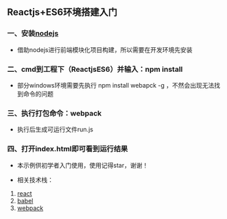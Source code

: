 ## Reactjs+ES6环境搭建入门

### 一、安装[nodejs](https://nodejs.org/en/ "Title")

* 借助nodejs进行前端模块化项目构建，所以需要在开发环境先安装

### 二、cmd到工程下（ReactjsES6）并输入：npm install

* 部分windows环境需要先执行 npm install webapck -g ，不然会出现无法找到命令的问题

### 三、执行打包命令：webpack

* 执行后生成可运行文件run.js

### 四、打开index.html即可看到运行结果

* 本示例供初学者入门使用，使用记得star，谢谢！

* 相关技术栈：

1. [react](https://facebook.github.io/react/ "Title")
2. [babel](http://babeljs.io/ "Title")
3. [webpack](http://webpack.github.io/ "Title")
